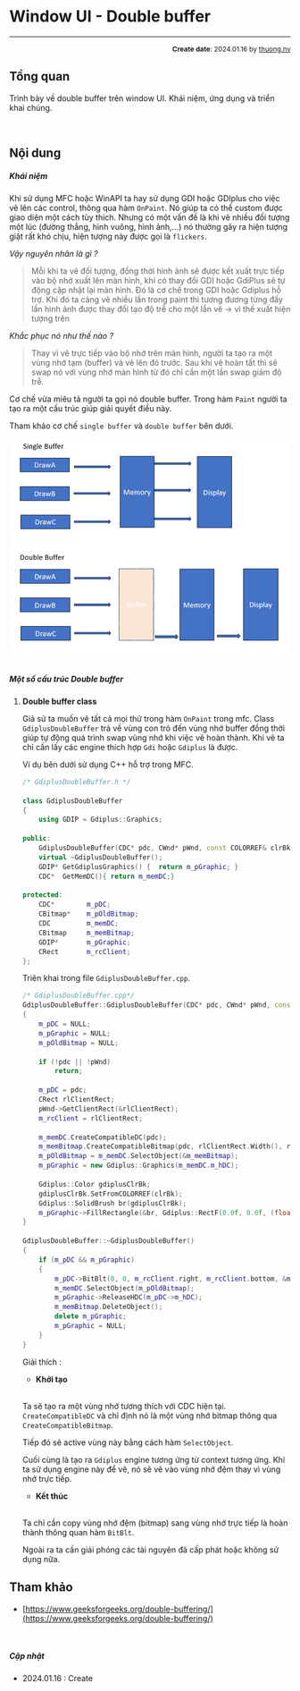 #  Window UI - Double buffer
---
<p style="text-align: right; font-size:12px;">
<b>Create date</b>: 2024.01.16 by <a href="#">thuong.nv</a>
</p>

## Tổng quan

Trình bày về double buffer trên window UI. Khái niệm, ứng dụng và triển khai chúng.

</br><!--Section-->

## Nội dung

##### <b>Khái niệm</b>

Khi sử dụng MFC hoặc WinAPI ta hay sử dụng GDI hoặc GDIplus cho việc vẽ lên các control, thông qua hàm ```OnPaint```. Nó giúp ta có thể custom được giao diện một cách tùy thích. Nhưng có một vấn đề là khi vẽ nhiều đối tượng một lúc (đường thẳng, hình vuông, hình ảnh,...) nó thường gây ra hiện tượng giật rất khó chịu, hiện tượng này được gọi là ```flickers```. 

_Vậy nguyên nhân là gì ?_ 

> Mỗi khi ta vẽ đối tượng, đồng thời hình ảnh sẽ được kết xuất trực tiếp vào bộ nhớ xuất lên màn hình, khi có thay đổi GDI hoặc GdiPlus sẽ tự động cập nhật lại màn hình. Đó là cơ chế trong GDI hoặc Gdiplus hỗ trợ. Khi đó ta càng vẽ nhiều lần trong paint thì tương đương từng đấy lần hình ảnh được thay đổi tạo độ trễ cho một lần vẽ -> vì thế xuất hiện tượng trên

_Khắc phục nó như thế nào ?_

> Thay vì vẽ trực tiếp vào bộ nhớ trên màn hình, người ta tạo ra một vùng nhớ tạm (buffer) và vẽ lên đó trước. Sau khi vẽ hoàn tất thì sẽ swap nó với vùng nhớ màn hình từ đó chỉ cần một lần swap giảm độ trễ.

Cơ chế vừa miêu tả người ta gọi nó double buffer.
Trong hàm ```Paint``` người ta tạo ra một cấu trúc giúp giải quyết điều này.

Tham khảo cơ chế ```single buffer``` và ```double buffer``` bên dưới.
<p align="center">
    <img src="./image/double_buffer.png" />
</p>



##### </br><b>Một số cấu trúc Double buffer</b>

1. <b>Double buffer class</b><a id="DoubleBufferClass"></a>

    Giả sử ta muốn vẽ tất cả mọi thứ trong hàm ```OnPaint``` trong mfc.
    Class ```GdiplusDoubleBuffer``` trả về vùng con trỏ đến vùng nhớ buffer đồng thời giúp tự động quá trình swap vùng nhớ khi việc vẽ hoàn thành. Khi vẽ ta chỉ cần lấy các engine thích hợp ```Gdi``` hoặc ```Gdiplus``` là được.

    Ví dụ bên dưới sử dụng C++ hỗ trợ trong MFC.

    ```cpp
    /* GdiplusDoubleBuffer.h */

    class GdiplusDoubleBuffer
    {
        using GDIP = Gdiplus::Graphics;

    public:
        GdiplusDoubleBuffer(CDC* pdc, CWnd* pWnd, const COLORREF& clrBk = (RGB(255, 255, 255)));
        virtual ~GdiplusDoubleBuffer();
        GDIP* GetGdiplusGraphics() {  return m_pGraphic; }
        CDC*  GetMemDC(){ return m_memDC;}

    protected:
        CDC*		m_pDC;
        CBitmap*	m_pOldBitmap;
        CDC			m_memDC;
        CBitmap		m_memBitmap;
        GDIP*		m_pGraphic;
        CRect		m_rcClient;
    };
    ```

    Triên khai trong file ```GdiplusDoubleBuffer.cpp```.

    ```cpp
    /* GdiplusDoubleBuffer.cpp*/
    GdiplusDoubleBuffer::GdiplusDoubleBuffer(CDC* pdc, CWnd* pWnd, const COLORREF& clrBk)
    {
        m_pDC = NULL;
        m_pGraphic = NULL;
        m_pOldBitmap = NULL;

        if (!pdc || !pWnd)
            return;

        m_pDC = pdc;
        CRect rlClientRect;
        pWnd->GetClientRect(&rlClientRect);
        m_rcClient = rlClientRect;

        m_memDC.CreateCompatibleDC(pdc);
        m_memBitmap.CreateCompatibleBitmap(pdc, rlClientRect.Width(), rlClientRect.Height());
        m_pOldBitmap = m_memDC.SelectObject(&m_memBitmap);
        m_pGraphic = new Gdiplus::Graphics(m_memDC.m_hDC);

        Gdiplus::Color gdiplusClrBk;
        gdiplusClrBk.SetFromCOLORREF(clrBk);
        Gdiplus::SolidBrush br(gdiplusClrBk);
        m_pGraphic->FillRectangle(&br, Gdiplus::RectF(0.0f, 0.0f, (float)rlClientRect.Width(), (float)rlClientRect.Height()));
    }

    GdiplusDoubleBuffer::~GdiplusDoubleBuffer()
    {
        if (m_pDC && m_pGraphic)
        {
            m_pDC->BitBlt(0, 0, m_rcClient.right, m_rcClient.bottom, &m_memDC, 0, 0, SRCCOPY);
            m_memDC.SelectObject(m_pOldBitmap);
            m_pGraphic->ReleaseHDC(m_pDC->m_hDC);
            m_memBitmap.DeleteObject();
            delete m_pGraphic;
            m_pGraphic = NULL;
        }
    }
    ```

    Giải thích :

    * **Khởi tạo**

    </br>

    Ta sẽ tạo ra một vùng nhớ tương thích với CDC hiện tại. ```CreateCompatibleDC``` và chỉ định nó là một vùng nhớ bitmap thông qua ```CreateCompatibleBitmap```.

    Tiếp đó sẽ active vùng này bằng cách hàm ```SelectObject```.

    Cuối cùng là tạo ra ```Gdiplus``` engine tương ứng từ context tương ứng. Khi ta sử dụng engine này để vẽ, nó sẽ vẽ vào vùng nhớ đệm thay vì vùng nhớ trực tiếp.


    * **Kết thúc**

    </br>

    Ta chỉ cần copy vùng nhớ đệm (bitmap) sang vùng nhớ trực tiếp là hoàn thành thông quan hàm ```BitBlt```.

    Ngoài ra ta cần giải phóng các tài nguyên đã cấp phát hoặc không sử dụng nữa.


## Tham khảo

+ [https://www.geeksforgeeks.org/double-buffering/](https://www.geeksforgeeks.org/double-buffering/)

</br><!--Section-->

##### Cập nhật

- 2024.01.16 : Create
